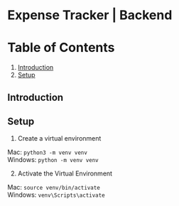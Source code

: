 # Expense Tracker | Backend

# Table of Contents

1. [Introduction](#introduction)
2. [Setup](#setup)

## Introduction <a name="intoduction"></a>

## Setup <a name="setup"></a>

1. Create a virtual environment

Mac: `python3 -m venv venv` \
Windows: `python -m venv venv`

2. Activate the Virtual Environment

Mac: `source venv/bin/activate`\
Windows: `venv\Scripts\activate`
